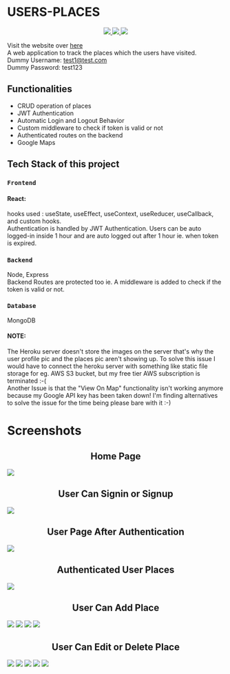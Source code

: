 # USERS-PLACES

<p align="center">
   <a href="https://nodejs.org/en/">
      <img src="https://camo.githubusercontent.com/aed4ddb11f5f67484bd0f6278bf5c45967d1828bfefdbc6a277eb38337c4cab9/68747470733a2f2f696d672e736869656c64732e696f2f62616467652f4d6164655f776974682d4e6f64656a732d677265656e3f7374796c653d666f722d7468652d6261646765266c6f676f3d6e6f64652e6a73" />
   </a>
  
   <a href="https://reactjs.org/docs/getting-started.html">
      <img src="https://camo.githubusercontent.com/33a8c0cdec9b420c57eb6eda192682c87c887eedf59552913fe07b846eb25d04/68747470733a2f2f696d672e736869656c64732e696f2f62616467652f4d6164655f776974682d52656163744a532d626c75653f7374796c653d666f722d7468652d6261646765266c6f676f3d7265616374" />
  
   </a>
   <a href="https://docs.mongodb.com/manual/tutorial/getting-started/">
      <img                    src="https://camo.githubusercontent.com/e3801c2c64bf88b30fb9138685513224c3017e7b188823bb05dc487a11493754/68747470733a2f2f696d672e736869656c64732e696f2f62616467652f44617461626173652d4d6f6e676f44422d7265643f7374796c653d666f722d7468652d6261646765266c6f676f3d6d6f6e676f6462" />
   </a>
</p>


Visit the website over [here](https://places-mernn.herokuapp.com/)<br/>
A web application to track the places which the users have visited.<br/>
Dummy Username: test1@test.com<br/>
Dummy Password: test123

## Functionalities

<ul>
  <li>CRUD operation of places</li>
  <li>JWT Authentication</li>
  <li>Automatic Login and Logout Behavior</li>
  <li>Custom middleware to check if token is valid or not</li>
  <li>Authenticated routes on the backend</li>
  <li>Google Maps</li>
</ul>

## Tech Stack of this project

### `Frontend`
#### React: 
hooks used : useState, useEffect, useContext, useReducer, useCallback, and custom hooks.
<br/>
Authentication is handled by JWT Authentication. Users can be auto logged-in inside 1 hour and are auto logged out after 1 hour ie. when token is expired. 

### `Backend` 
Node, Express<br/>
Backend Routes are protected too ie. A middleware is added to check if the token is valid or not.

### `Database` 
MongoDB

<h4>NOTE:</h4> The Heroku server doesn't store the images on the server that's why the user profile pic and the places pic aren't showing up. To solve this issue I would have to connect the heroku server with something like static file storage for eg. AWS S3 bucket, but my free tier AWS subscription is terminated :-(</br>
Another Issue is that the "View On Map" functionality isn't working anymore because my Google API key has been taken down! I'm finding alternatives to solve the issue for the time being please bare with it :-) 

# Screenshots

<h2 align="center">Home Page</h2>
<img src="https://github.com/anishhhhhhh/USERS-PLACES/blob/main/scrennshots/Screenshot%20(163).png"/>
<h2 align="center">User Can Signin or Signup</h2>
<img src="https://github.com/anishhhhhhh/USERS-PLACES/blob/main/scrennshots/Screenshot%20(165).png"/>
<h2 align="center">User Page After Authentication</h2>
<img src="https://github.com/anishhhhhhh/USERS-PLACES/blob/main/scrennshots/Screenshot%20(166).png"/>
<h2 align="center">Authenticated User Places</h2>
<img src="https://github.com/anishhhhhhh/USERS-PLACES/blob/main/scrennshots/Screenshot%20(167).png"/>
<h2 align="center">User Can Add Place</h2>
<img src="https://github.com/anishhhhhhh/USERS-PLACES/blob/main/scrennshots/Screenshot%20(168).png"/>
<img src="https://github.com/anishhhhhhh/USERS-PLACES/blob/main/scrennshots/Screenshot%20(169).png"/>
<img src="https://github.com/anishhhhhhh/USERS-PLACES/blob/main/scrennshots/Screenshot%20(170).png"/>
<img src="https://github.com/anishhhhhhh/USERS-PLACES/blob/main/scrennshots/Screenshot%20(171).png"/>
<h2 align="center">User Can Edit or Delete Place</h2>
<img src="https://github.com/anishhhhhhh/USERS-PLACES/blob/main/scrennshots/Screenshot%20(172).png"/>
<img src="https://github.com/anishhhhhhh/USERS-PLACES/blob/main/scrennshots/Screenshot%20(173).png"/>
<img src="https://github.com/anishhhhhhh/USERS-PLACES/blob/main/scrennshots/Screenshot%20(174).png"/>
<img src="https://github.com/anishhhhhhh/USERS-PLACES/blob/main/scrennshots/Screenshot%20(175).png"/>
<img src="https://github.com/anishhhhhhh/USERS-PLACES/blob/main/scrennshots/Screenshot%20(176).png"/>

